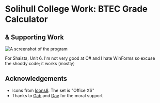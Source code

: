 # Solihull College Work: BTEC Grade Calculator
## & Supporting Work

![A screenshot of the program](https://img.tomr.me/Readmes/solcol-btecgradecalculator/BTEC_Grade_Calculator_OUHcBfCvCl.png)

For Shaista, Unit 6. I'm not very good at C# and I hate WinForms so excuse the shoddy code; it works (mostly)

## Acknowledgements
- Icons from [Icons8](https://icons8.com/). The set is "Office XS"
- Thanks to [Gab](https://gabriella.moe/) and [Dav](https://davwheat.dev) for the moral support